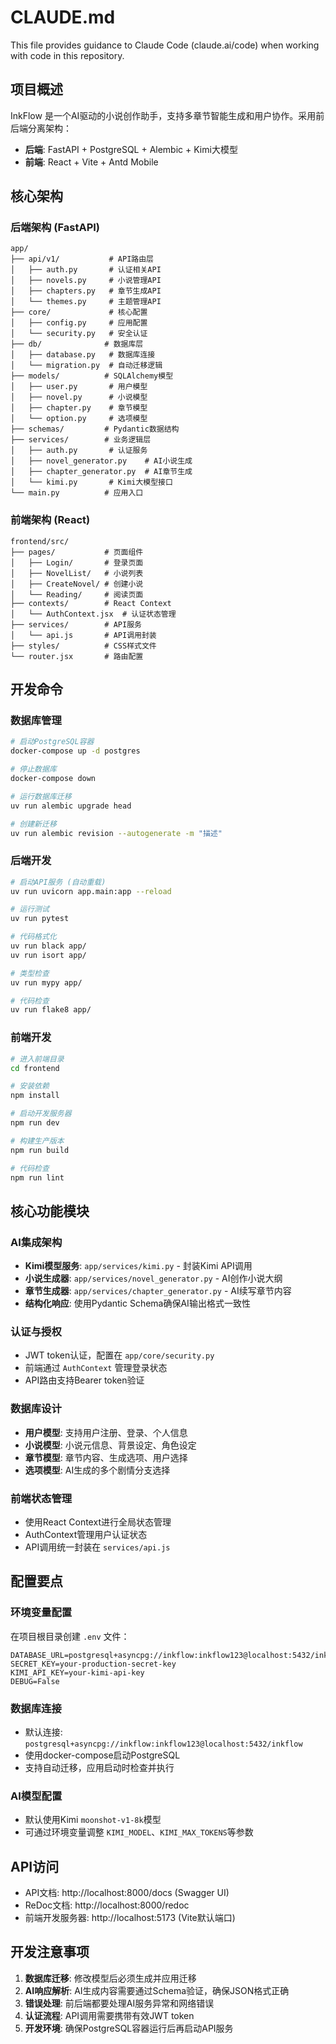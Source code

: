 # CLAUDE.md

This file provides guidance to Claude Code (claude.ai/code) when working with code in this repository.

## 项目概述

InkFlow 是一个AI驱动的小说创作助手，支持多章节智能生成和用户协作。采用前后端分离架构：
- **后端**: FastAPI + PostgreSQL + Alembic + Kimi大模型
- **前端**: React + Vite + Antd Mobile

## 核心架构

### 后端架构 (FastAPI)
```
app/
├── api/v1/           # API路由层
│   ├── auth.py       # 认证相关API
│   ├── novels.py     # 小说管理API
│   ├── chapters.py   # 章节生成API
│   └── themes.py     # 主题管理API
├── core/             # 核心配置
│   ├── config.py     # 应用配置
│   └── security.py   # 安全认证
├── db/              # 数据库层
│   ├── database.py   # 数据库连接
│   └── migration.py  # 自动迁移逻辑
├── models/          # SQLAlchemy模型
│   ├── user.py       # 用户模型
│   ├── novel.py      # 小说模型
│   ├── chapter.py    # 章节模型
│   └── option.py     # 选项模型
├── schemas/         # Pydantic数据结构
├── services/        # 业务逻辑层
│   ├── auth.py       # 认证服务
│   ├── novel_generator.py    # AI小说生成
│   ├── chapter_generator.py  # AI章节生成
│   └── kimi.py       # Kimi大模型接口
└── main.py          # 应用入口
```

### 前端架构 (React)
```
frontend/src/
├── pages/           # 页面组件
│   ├── Login/       # 登录页面
│   ├── NovelList/   # 小说列表
│   ├── CreateNovel/ # 创建小说
│   └── Reading/     # 阅读页面
├── contexts/        # React Context
│   └── AuthContext.jsx  # 认证状态管理
├── services/        # API服务
│   └── api.js       # API调用封装
├── styles/          # CSS样式文件
└── router.jsx       # 路由配置
```

## 开发命令

### 数据库管理
```bash
# 启动PostgreSQL容器
docker-compose up -d postgres

# 停止数据库
docker-compose down

# 运行数据库迁移
uv run alembic upgrade head

# 创建新迁移
uv run alembic revision --autogenerate -m "描述"
```

### 后端开发
```bash
# 启动API服务 (自动重载)
uv run uvicorn app.main:app --reload

# 运行测试
uv run pytest

# 代码格式化
uv run black app/
uv run isort app/

# 类型检查
uv run mypy app/

# 代码检查
uv run flake8 app/
```

### 前端开发
```bash
# 进入前端目录
cd frontend

# 安装依赖
npm install

# 启动开发服务器
npm run dev

# 构建生产版本
npm run build

# 代码检查
npm run lint
```

## 核心功能模块

### AI集成架构
- **Kimi模型服务**: `app/services/kimi.py` - 封装Kimi API调用
- **小说生成器**: `app/services/novel_generator.py` - AI创作小说大纲
- **章节生成器**: `app/services/chapter_generator.py` - AI续写章节内容
- **结构化响应**: 使用Pydantic Schema确保AI输出格式一致性

### 认证与授权
- JWT token认证，配置在 `app/core/security.py`
- 前端通过 `AuthContext` 管理登录状态
- API路由支持Bearer token验证

### 数据库设计
- **用户模型**: 支持用户注册、登录、个人信息
- **小说模型**: 小说元信息、背景设定、角色设定
- **章节模型**: 章节内容、生成选项、用户选择
- **选项模型**: AI生成的多个剧情分支选择

### 前端状态管理
- 使用React Context进行全局状态管理
- AuthContext管理用户认证状态
- API调用统一封装在 `services/api.js`

## 配置要点

### 环境变量配置
在项目根目录创建 `.env` 文件：
```
DATABASE_URL=postgresql+asyncpg://inkflow:inkflow123@localhost:5432/inkflow
SECRET_KEY=your-production-secret-key
KIMI_API_KEY=your-kimi-api-key
DEBUG=False
```

### 数据库连接
- 默认连接: `postgresql+asyncpg://inkflow:inkflow123@localhost:5432/inkflow`
- 使用docker-compose启动PostgreSQL
- 支持自动迁移，应用启动时检查并执行

### AI模型配置
- 默认使用Kimi `moonshot-v1-8k`模型
- 可通过环境变量调整 `KIMI_MODEL`、`KIMI_MAX_TOKENS`等参数

## API访问
- API文档: http://localhost:8000/docs (Swagger UI)
- ReDoc文档: http://localhost:8000/redoc
- 前端开发服务器: http://localhost:5173 (Vite默认端口)

## 开发注意事项

1. **数据库迁移**: 修改模型后必须生成并应用迁移
2. **AI响应解析**: AI生成内容需要通过Schema验证，确保JSON格式正确
3. **错误处理**: 前后端都要处理AI服务异常和网络错误
4. **认证流程**: API调用需要携带有效JWT token
5. **开发环境**: 确保PostgreSQL容器运行后再启动API服务